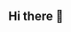 ## Hi there 👋

<!--
**thomasgagyi/thomasgagyi** is a ✨ _special_ ✨ repository because its `README.md` (this file) appears on your GitHub profile.
---
